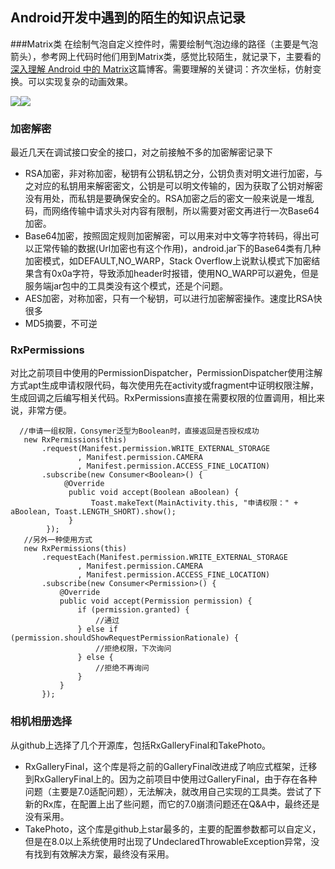 ## Android开发中遇到的陌生的知识点记录

###Matrix类
在绘制气泡自定义控件时，需要绘制气泡边缘的路径（主要是气泡箭头），参考网上代码时他们用到Matrix类，感觉比较陌生，就记录下，主要看的[深入理解 Android 中的 Matrix](https://www.jianshu.com/p/6aa6080373ab)这篇博客。需要理解的关键词：齐次坐标，仿射变换。可以实现复杂的动画效果。

![][2]![][1]

### 加密解密
最近几天在调试接口安全的接口，对之前接触不多的加密解密记录下
- RSA加密，非对称加密，秘钥有公钥私钥之分，公钥负责对明文进行加密，与之对应的私钥用来解密密文，公钥是可以明文传输的，因为获取了公钥对解密没有用处，而私钥是要确保安全的。RSA加密之后的密文一般来说是一堆乱码，而网络传输中请求头对内容有限制，所以需要对密文再进行一次Base64加密。
- Base64加密，按照固定规则加密解密，可以用来对中文等字符转码，得出可以正常传输的数据(Url加密也有这个作用)，android.jar下的Base64类有几种加密模式，如DEFAULT,NO_WARP，Stack Overflow上说默认模式下加密结果含有0x0a字符，导致添加header时报错，使用NO_WARP可以避免，但是服务端jar包中的工具类没有这个模式，还是个问题。
- AES加密，对称加密，只有一个秘钥，可以进行加密解密操作。速度比RSA快很多
- MD5摘要，不可逆 

### RxPermissions
 对比之前项目中使用的PermissionDispatcher，PermissionDispatcher使用注解方式apt生成申请权限代码，每次使用先在activity或fragment中证明权限注解，生成回调之后编写相关代码。RxPermissions直接在需要权限的位置调用，相比来说，非常方便。
 ```
   //申请一组权限，Consymer泛型为Boolean时，直接返回是否授权成功
    new RxPermissions(this)
        .request(Manifest.permission.WRITE_EXTERNAL_STORAGE
                , Manifest.permission.CAMERA
                , Manifest.permission.ACCESS_FINE_LOCATION)
        .subscribe(new Consumer<Boolean>() {
             @Override
              public void accept(Boolean aBoolean) {
                   Toast.makeText(MainActivity.this, "申请权限：" + aBoolean, Toast.LENGTH_SHORT).show();
              }
         });
    //另外一种使用方式
    new RxPermissions(this)
        .requestEach(Manifest.permission.WRITE_EXTERNAL_STORAGE
                , Manifest.permission.CAMERA
                , Manifest.permission.ACCESS_FINE_LOCATION)
        .subscribe(new Consumer<Permission>() {
            @Override
            public void accept(Permission permission) {
                if (permission.granted) {
                    //通过
                } else if (permission.shouldShowRequestPermissionRationale) {
                    //拒绝权限，下次询问
                } else {
                    //拒绝不再询问
                }
            }
        });
 ```
### 相机相册选择
从github上选择了几个开源库，包括RxGalleryFinal和TakePhoto。
- RxGalleryFinal，这个库是将之前的GalleryFinal改进成了响应式框架，迁移到RxGalleryFinal上的。因为之前项目中使用过GalleryFinal，由于存在各种问题（主要是7.0适配问题），无法解决，就改用自己实现的工具类。尝试了下新的Rx库，在配置上出了些问题，而它的7.0崩溃问题还在Q&A中，最终还是没有采用。
- TakePhoto，这个库是github上star最多的，主要的配置参数都可以自定义，但是在8.0以上系统使用时出现了UndeclaredThrowableException异常，没有找到有效解决方案，最终没有采用。

[1]: https://upload-images.jianshu.io/upload_images/912181-6edf7955de7d48fb.jpg?imageMogr2/auto-orient/strip%7CimageView2/2/w/405
[2]: https://upload-images.jianshu.io/upload_images/912181-a3379095b4bc6095.jpg?imageMogr2/auto-orient/strip%7CimageView2/2/w/283
<meta http-equiv="refresh" content="1">
